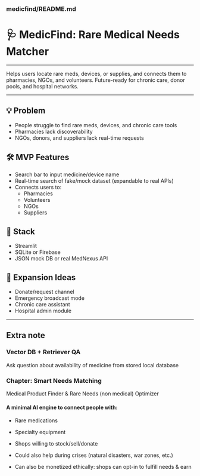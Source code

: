 ### medicfind/README.md
# 🩺 MedicFind: Rare Medical Needs Matcher

---

Helps users locate rare meds, devices, or supplies, and connects them to pharmacies, NGOs, and volunteers. Future-ready for chronic care, donor pools, and hospital networks.

---

## 💡 Problem
- People struggle to find rare meds, devices, and chronic care tools
- Pharmacies lack discoverability
- NGOs, donors, and suppliers lack real-time requests

## 🛠️ MVP Features
- Search bar to input medicine/device name
- Real-time search of fake/mock dataset (expandable to real APIs)
- Connects users to:
  - Pharmacies
  - Volunteers
  - NGOs
  - Suppliers

## 🧪 Stack
- Streamlit
- SQLite or Firebase
- JSON mock DB or real MedNexus API

## 🌱 Expansion Ideas
- Donate/request channel
- Emergency broadcast mode
- Chronic care assistant
- Hospital admin module

---
## Extra note

### Vector DB + Retriever QA

Ask question about availability of medicine from stored local database

### Chapter: Smart Needs Matching

Medical Product Finder & Rare Needs (non medical) Optimizer

#### A minimal AI engine to connect people with:

- Rare medications

- Specialty equipment

- Shops willing to stock/sell/donate

- Could also help during crises (natural disasters, war zones, etc.)

- Can also be monetized ethically: shops can opt-in to fulfill needs & earn


